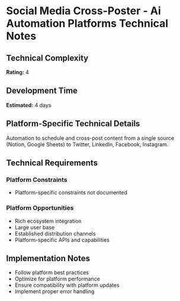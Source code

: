 # Social Media Cross-Poster - Ai Automation Platforms Technical Notes

## Technical Complexity
**Rating:** 4

## Development Time
**Estimated:** 4 days

## Platform-Specific Technical Details
Automation to schedule and cross-post content from a single source (Notion, Google Sheets) to Twitter, LinkedIn, Facebook, Instagram.

## Technical Requirements

### Platform Constraints
- Platform-specific constraints not documented

### Platform Opportunities
- Rich ecosystem integration
- Large user base
- Established distribution channels
- Platform-specific APIs and capabilities

## Implementation Notes
- Follow platform best practices
- Optimize for platform performance
- Ensure compatibility with platform updates
- Implement proper error handling
